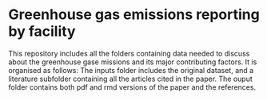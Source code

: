 # Greenhouse gas emissions reporting by facility 
This repository includes all the folders containing data needed to discuss about the greenhouse gase missions and its major contributing factors. It is organised as follows: The inputs folder includes the original dataset, and a literature subfolder containing all the articles cited in the paper. The ouput folder contains both pdf and rmd versions of the paper and the references.
